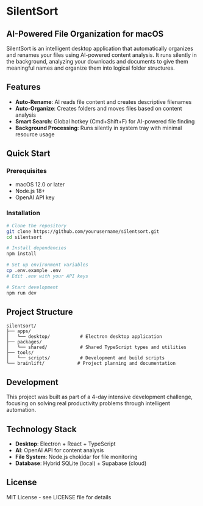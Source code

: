 # SilentSort
## AI-Powered File Organization for macOS

SilentSort is an intelligent desktop application that automatically organizes and renames your files using AI-powered content analysis. It runs silently in the background, analyzing your downloads and documents to give them meaningful names and organize them into logical folder structures.

## Features

- **Auto-Rename**: AI reads file content and creates descriptive filenames
- **Auto-Organize**: Creates folders and moves files based on content analysis
- **Smart Search**: Global hotkey (Cmd+Shift+F) for AI-powered file finding
- **Background Processing**: Runs silently in system tray with minimal resource usage

## Quick Start

### Prerequisites
- macOS 12.0 or later
- Node.js 18+ 
- OpenAI API key

### Installation
```bash
# Clone the repository
git clone https://github.com/yourusername/silentsort.git
cd silentsort

# Install dependencies
npm install

# Set up environment variables
cp .env.example .env
# Edit .env with your API keys

# Start development
npm run dev
```

## Project Structure

```
silentsort/
├── apps/
│   └── desktop/           # Electron desktop application
├── packages/
│   └── shared/            # Shared TypeScript types and utilities
├── tools/
│   └── scripts/           # Development and build scripts
└── brainlift/            # Project planning and documentation
```

## Development

This project was built as part of a 4-day intensive development challenge, focusing on solving real productivity problems through intelligent automation.

## Technology Stack

- **Desktop**: Electron + React + TypeScript
- **AI**: OpenAI API for content analysis
- **File System**: Node.js chokidar for file monitoring
- **Database**: Hybrid SQLite (local) + Supabase (cloud)

## License

MIT License - see LICENSE file for details 